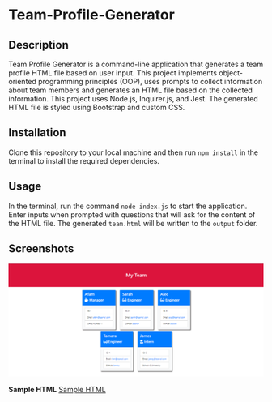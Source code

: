 # Team-Profile-Generator

## Description

Team Profile Generator is a command-line application that generates a team profile HTML file based on user input. This project implements object-oriented programming principles (OOP), uses prompts to collect information about team members and generates an HTML file based on the collected information. This project uses Node.js, Inquirer.js, and Jest. The generated HTML file is styled using Bootstrap and custom CSS.

## Installation

Clone this repository to your local machine and then run `npm install` in the terminal to install the required dependencies.

## Usage

In the terminal, run the command `node index.js` to start the application.
Enter inputs when prompted with questions that will ask for the content of the HTML file. The generated `team.html` will be written to the `output` folder.

## Screenshots

![Team-Profile-Generator](./assets/images/screenshot-of-generated-sample-HTML.PNG)

**Sample HTML**
[Sample HTML](https://github.com/obeeyoma/Team-Profile-Generator/blob/main/output/team.html)
